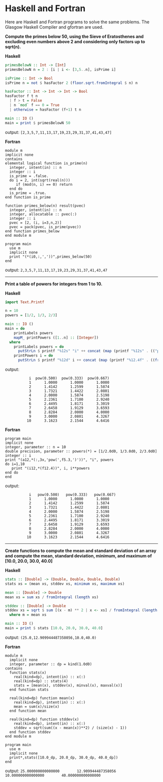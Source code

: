 # Haskell and Fortran
Here are Haskell and Fortran programs to solve the same problems. The Glasgow Haskell Compiler and gfortran are used.

**Compute the primes below 50, using the Sieve of Eratosthenes and excluding even numbers above 2 and considering only factors up to sqrt(n).**

**Haskell**

```Haskell
primesBelowN :: Int -> [Int]
primesBelowN n = 2 : [i | i <- [3,5..n], isPrime i]

isPrime :: Int -> Bool
isPrime n = not $ hasFactor 2 (floor.sqrt.fromIntegral $ n) n

hasFactor :: Int -> Int -> Int -> Bool
hasFactor f t n
  | f > t = False
  | n `mod` f == 0 = True
  | otherwise = hasFactor (f+1) t n

main :: IO ()
main = print $ primesBelowN 50
```

output: 
`[2,3,5,7,11,13,17,19,23,29,31,37,41,43,47]`

**Fortran**

```Fortran
module m
implicit none
contains
elemental logical function is_prime(n)
  integer, intent(in) :: n
  integer :: i
  is_prime = .false.
  do i = 2, int(sqrt(real(n)))
     if (mod(n, i) == 0) return
  end do
  is_prime = .true.
end function is_prime

function primes_below(n) result(pvec)
  integer, intent(in) :: n
  integer, allocatable :: pvec(:)
  integer :: i
  pvec = [2, (i, i=3,n,2)]
  pvec = pack(pvec, is_prime(pvec))
end function primes_below
end module m

program main
  use m
  implicit none
  print "(*(i0,:,','))",primes_below(50)
end
```

output: `2,3,5,7,11,13,17,19,23,29,31,37,41,43,47`

----

**Print a table of powers for integers from 1 to 10.**

**Haskell**

```Haskell
import Text.Printf

n = 10
powers = [1/2, 1/3, 2/3]

main :: IO ()
main = do
    printLabels powers
    mapM_ printPowers ([1..n] :: [Integer])
  where
    printLabels powers = do
      putStrLn $ printf "%12s" "i" ++ concat (map (printf "%12s" . (("pow(" ++) . (++ ")") . printf "%.3f")) powers)
    printPowers i = do
      putStrLn $ printf "%12d" i ++ concat (map (printf "%12.4f" . ((fromIntegral i :: Double) **)) powers)
```

output:
```
           i  pow(0.500)  pow(0.333)  pow(0.667)
           1      1.0000      1.0000      1.0000
           2      1.4142      1.2599      1.5874
           3      1.7321      1.4422      2.0801
           4      2.0000      1.5874      2.5198
           5      2.2361      1.7100      2.9240
           6      2.4495      1.8171      3.3019
           7      2.6458      1.9129      3.6593
           8      2.8284      2.0000      4.0000
           9      3.0000      2.0801      4.3267
          10      3.1623      2.1544      4.6416
```

**Fortran**

```Fortran
program main
implicit none
integer, parameter :: n = 10
double precision, parameter :: powers(*) = [1/2.0d0, 1/3.0d0, 2/3.0d0]
integer :: i
print "(a12,*(:,3x,'pow(',f5.3,')'))", "i", powers
do i=1,10
   print "(i12,*(f12.4))", i, i**powers
end do
end
```

output:
```
           i   pow(0.500)   pow(0.333)   pow(0.667)
           1      1.0000      1.0000      1.0000
           2      1.4142      1.2599      1.5874
           3      1.7321      1.4422      2.0801
           4      2.0000      1.5874      2.5198
           5      2.2361      1.7100      2.9240
           6      2.4495      1.8171      3.3019
           7      2.6458      1.9129      3.6593
           8      2.8284      2.0000      4.0000
           9      3.0000      2.0801      4.3267
          10      3.1623      2.1544      4.6416
```
---
**Create functions to compute the mean and standard deviation of an array and compute the mean, standard deviation, minimum, and maximum of [10.0, 20.0, 30.0, 40.0]**

**Haskell**

```Haskell
stats :: [Double] -> (Double, Double, Double, Double)
stats xs = (mean xs, stddev xs, minimum xs, maximum xs)

mean :: [Double] -> Double
mean xs = sum xs / fromIntegral (length xs)

stddev :: [Double] -> Double
stddev xs = sqrt $ sum [(x - m) ** 2 | x <- xs] / fromIntegral (length xs - 1)
  where m = mean xs

main :: IO ()
main = print $ stats [10.0, 20.0, 30.0, 40.0]
```

output: `(25.0,12.909944487358056,10.0,40.0)`

**Fortran**

```Fortran
module m
  implicit none
  integer, parameter :: dp = kind(1.0d0)
contains
  function stats(x)
    real(kind=dp), intent(in) :: x(:)
    real(kind=dp) :: stats(4)
    stats = [mean(x), stddev(x), minval(x), maxval(x)]
  end function stats
  
  real(kind=dp) function mean(x)
    real(kind=dp), intent(in) :: x(:)
    mean = sum(x)/size(x)
  end function mean

  real(kind=dp) function stddev(x)
    real(kind=dp), intent(in) :: x(:)
    stddev = sqrt(sum((x - mean(x))**2) / (size(x) - 1))
  end function stddev
end module m

program main
  use m
  implicit none
  print*,stats([10.0_dp, 20.0_dp, 30.0_dp, 40.0_dp])
end
```

output: `25.000000000000000        12.909944487358056        10.000000000000000        40.000000000000000     `
